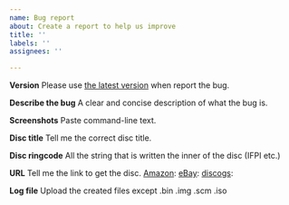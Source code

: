 ```yaml
---
name: Bug report
about: Create a report to help us improve
title: ''
labels: ''
assignees: ''

---
```


**Version**
Please use [the latest version](https://github.com/saramibreak/DiscImageCreator/releases) when report the bug.

**Describe the bug**
A clear and concise description of what the bug is.

**Screenshots**
Paste command-line text.

**Disc title**
Tell me the correct disc title.

**Disc ringcode**
All the string that is written the inner of the disc (IFPI etc.)

**URL**
Tell me the link to get the disc.
[Amazon](https://www.amazon.com/): 
[eBay](https://www.ebay.com/): 
[discogs](https://www.discogs.com/): 

**Log file**
Upload the created files except .bin .img .scm .iso
